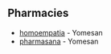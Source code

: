 ## Pharmacies
- [homoempatia](https://www.homoempatia.eu/checkout/complete) - Yomesan
- [pharmasana](https://www.pharmasana.co.uk/checkout/onestep/success/) - Yomesan
